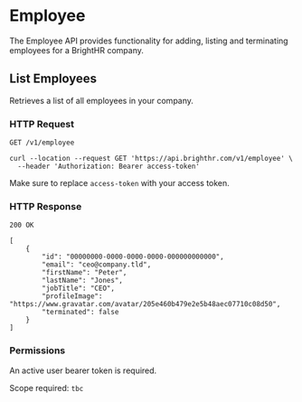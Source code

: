 # Employee

The Employee API provides functionality for adding, listing and terminating employees for a BrightHR company.

## List Employees

Retrieves a list of all employees in your company.

### HTTP Request

`GET /v1/employee`

```shell
curl --location --request GET 'https://api.brighthr.com/v1/employee' \
  --header 'Authorization: Bearer access-token'
```

Make sure to replace `access-token` with your access token.

### HTTP Response

`200 OK`
```
[
    {
        "id": "00000000-0000-0000-0000-000000000000",
        "email": "ceo@company.tld",
        "firstName": "Peter",
        "lastName": "Jones",
        "jobTitle": "CEO",
        "profileImage": "https://www.gravatar.com/avatar/205e460b479e2e5b48aec07710c08d50",
        "terminated": false
    }
]
```

### Permissions

An active user bearer token is required.

Scope required: `tbc`

